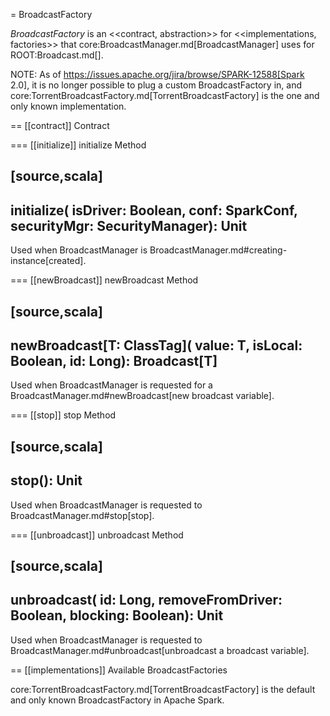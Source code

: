 = BroadcastFactory

*BroadcastFactory* is an <<contract, abstraction>> for <<implementations, factories>> that core:BroadcastManager.md[BroadcastManager] uses for ROOT:Broadcast.md[].

NOTE: As of https://issues.apache.org/jira/browse/SPARK-12588[Spark 2.0], it is no longer possible to plug a custom BroadcastFactory in, and core:TorrentBroadcastFactory.md[TorrentBroadcastFactory] is the one and only known implementation.

== [[contract]] Contract

=== [[initialize]] initialize Method

[source,scala]
----
initialize(
  isDriver: Boolean,
  conf: SparkConf,
  securityMgr: SecurityManager): Unit
----

Used when BroadcastManager is BroadcastManager.md#creating-instance[created].

=== [[newBroadcast]] newBroadcast Method

[source,scala]
----
newBroadcast[T: ClassTag](
  value: T,
  isLocal: Boolean,
  id: Long): Broadcast[T]
----

Used when BroadcastManager is requested for a BroadcastManager.md#newBroadcast[new broadcast variable].

=== [[stop]] stop Method

[source,scala]
----
stop(): Unit
----

Used when BroadcastManager is requested to BroadcastManager.md#stop[stop].

=== [[unbroadcast]] unbroadcast Method

[source,scala]
----
unbroadcast(
  id: Long,
  removeFromDriver: Boolean,
  blocking: Boolean): Unit
----

Used when BroadcastManager is requested to BroadcastManager.md#unbroadcast[unbroadcast a broadcast variable].

== [[implementations]] Available BroadcastFactories

core:TorrentBroadcastFactory.md[TorrentBroadcastFactory] is the default and only known BroadcastFactory in Apache Spark.
